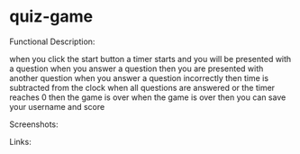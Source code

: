 # quiz-game

Functional Description: 

when you click the start button
a timer starts and you will be presented with a question
when you answer a question
then you are presented with another question
when you answer a question incorrectly
then time is subtracted from the clock
when all questions are answered or the timer reaches 0
then the game is over
when the game is over
then you can save your username and score

Screenshots:

Links: